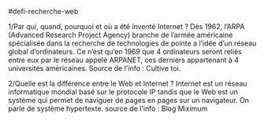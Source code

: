 #defi-recherche-web

1/Par qui, quand, pourquoi et où a été inventé Internet ?
	Dès 1962, l’ARPA (Advanced Research Project Agency) branche de l’armée américaine spécialisée dans la recherche de technologies de pointe a l’idée d’un réseau global d’ordinateurs. Ce n’est qu’en 1969 que 4 ordinateurs seront reliés entre eux par le réseau appelé ARPANET, ces derniers appartenant à 4 universités américaines.
	Source de l'info : Cultive toi.


2/Quelle est la différence entre le Web et Internet ?
	Internet est un réseau informatique mondial basé sur le protocole IP tandis que le Web est un système qui permet de naviguer de pages en pages sur un navigateur. On parle de système hypertexte.
	source de l'info : Blog Miximum





